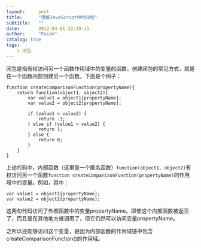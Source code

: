 ```yaml
---
layout:     post
title:      "理解JavaScript中的闭包"
subtitle:   ""
date:       2012-04-01 22:19:11
author:     "Paian"
catalog: true
tags:
    - 闭包
---
```


闭包是指有权访问另一个函数作用域中的变量的函数。创建闭包的常见方式，就是在一个函数内部创建另一个函数。下面是个例子：

```
function createComparisonFunction(propertyName){
	return function(object1, object2){
		var value1 = object1[propertyName];
		var value2 = object2[propertyName];

		if (value1 < value2) {
			return -1;
		} else if (value1 > value2) {
			return 1;
		} else {
			return 0;
		}
	}
}
```

上述代码中，内部函数（这里是一个匿名函数）`function(object1, object2)`有权访问另一个函数`function createComparisonFunction(propertyName)`的作用域中的变量。例如，其中：

```
var value1 = object1[propertyName];
var value2 = object2[propertyName];
```

这两句代码访问了外部函数中的变量propertyName。即使这个内部函数被返回了，而且是在其他地方被调用了，但它仍然可以访问变量propertyName。

之所以还能够访问这个变量，是因为内部函数的作用域链中包含createComparisonFunction()的作用域。


